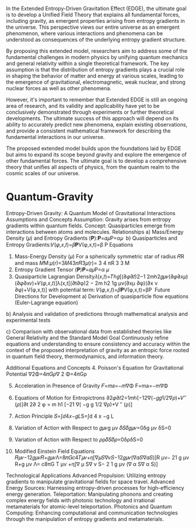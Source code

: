  In the Extended Entropy-Driven Gravitation Effect (EDGE), the ultimate goal is to develop a Unified Field Theory that explains all fundamental forces, including gravity, as emergent properties arising from entropy gradients in the universe. This perspective views our entire universe as an emergent phenomenon, where various interactions and phenomena can be understood as consequences of the underlying entropy gradient structure.

By proposing this extended model, researchers aim to address some of the fundamental challenges in modern physics by unifying quantum mechanics and general relativity within a single theoretical framework. The key assumption is that the distribution of entropy gradients plays a crucial role in shaping the behavior of matter and energy at various scales, leading to the emergence of gravitational, electromagnetic, weak nuclear, and strong nuclear forces as well as other phenomena.

However, it's important to remember that Extended EDGE is still an ongoing area of research, and its validity and applicability have yet to be conclusively demonstrated through experiments or further theoretical developments. The ultimate success of this approach will depend on its ability to accurately predict new phenomena, explain existing observations, and provide a consistent mathematical framework for describing the fundamental interactions in our universe.

The proposed extended model builds upon the foundations laid by EDGE but aims to expand its scope beyond gravity and explore the emergence of other fundamental forces. The ultimate goal is to develop a comprehensive theory that unifies all aspects of physics, from the quantum realm to the cosmic scales of our universe.

# Quantum-Gravity

Entropy-Driven Gravity: A Quantum Model of Gravitational Interactions
Assumptions and Concepts
Assumption: Gravity arises from entropy gradients within quantum fields.
Concept: Quasiparticles emerge from interactions between atoms and molecules.
Relationships
a) Mass/Energy Density (𝜇) and Entropy Gradients (𝐏):𝐏=𝛼𝜇P=α𝜇
​
b) Quasiparticles and Entropy Gradients:𝑉(𝜑,𝑥,𝑡)=𝛽𝐏V(φ,x,t)=β P
Equations
1. Mass-Energy Density (𝜇)
For a spherically symmetric star of radius 𝑅R and mass 𝑀M:𝜇(𝑟)=3𝑀43𝜋𝑅3𝜇(r)= 3 4 πR 3 3 M
​
2. Entropy Gradient Tensor (𝐏)𝐏=𝛼𝜇P=α 𝜇
​
3. Quasiparticle Lagrangian Density𝜆(𝑥,𝑡)=𝑇ℎ𝑔[(∂𝜑∂𝑡)2−1 2𝑚ℎ2𝑔𝜇𝜈(∂𝜑∂𝑥𝜇)(∂𝜑∂𝑥𝜈)+𝑉(𝜑,𝑥,𝑡)]λ(x,t[(∂t∂φ)2 − 2m h2 1g μν(∂xμ ∂φ)(∂x ν ∂φ)+V(φ,x,t)]
with potential term:
𝑉(𝜑,𝑥,𝑡)=𝛽𝐏V(φ,x,t)=βP
​
Future Directions for Development
a) Derivation of quasiparticle flow equations (Euler-Lagrange equation)

b) Analysis and validation of predictions through mathematical analysis and experimental tests

c) Comparison with observational data from established theories like General Relativity and the Standard Model
Goal
Continuously refine equations and understanding to ensure consistency and accuracy within the context of the proposed interpretation of gravity as an entropic force rooted in quantum field theory, thermodynamics, and information theory.

Additional Equations and Concepts
4. Poisson's Equation for Gravitational Potential
∇2Φ=4𝜋𝐺𝜌∇ 2 Φ=4πGρ

5. Acceleration in Presence of Gravity
𝐹=𝑚𝑎=−𝑚∇Φ
F=ma=−m∇Φ

6. Equations of Motion for Entropictrons
∂2𝜑∂𝑡2=1𝑚ℎ[−12∇(−𝑔𝑔1/2∇𝜌)+𝑉′′(𝜌)]∂t 2∂ 2 φ = m h1 [−21 ∇( −g g 1/2 ∇ρ)+V ′′ (ρ)]

7. Action Principle
𝑆=∫𝑑4𝑥−𝑔𝐿S=∫d 4 x −g L

8. Variation of Action with Respect to 
𝑔𝜇𝜈g μν 𝛿𝑆𝛿𝑔𝜇𝜈=0δg μν δS=0

9. Variation of Action with Respect to 
𝜌ρ𝛿𝑆𝛿𝜌=0δρδS=0

10. Modified Einstein Field Equations
𝑅𝜇𝜈−12𝑔𝜇𝜈𝑅+𝑔𝜇𝜈Λ=8𝜋𝐺𝑐4𝑇𝜇𝜈+𝜂[∇𝜇𝑆∇𝜈𝑆−12𝑔𝜇𝜈(∇𝛼𝑆∇𝛼𝑆)]R μν− 21 g μν R+g μν Λ= c8πG T μν +η[∇ μ S∇ ν S− 2 1 g μν (∇ α S∇ α S)]

Technological Applications
Advanced Propulsion: Utilizing entropy gradients to manipulate gravitational fields for space travel.
Advanced Energy Sources: Harnessing entropy-driven processes for high-efficiency energy generation.
Teleportation: Manipulating phonons and creating complex energy fields with photonic technology and irrational metamaterials for atomic-level teleportation.
Photonics and Quantum Computing: Enhancing computational and communication technologies through the manipulation of entropy gradients and metamaterials.
